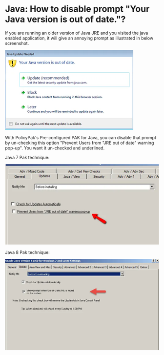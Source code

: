 # Java: How to disable prompt "Your Java version is out of date."?

If you are running an older version of Java JRE and you visited the java enabled application, it
will give an annoying prompt as illustrated in below screenshot.

![45_1_image001](../../../../../../static/img/product_docs/policypak/policypak/applicationsettings/preconfigured/java/45_1_image001.webp)

With PolicyPak's Pre-configured PAK for Java, you can disable that prompt by un-checking this option
"Prevent Users from "JRE out of date" warning pop-up". You want it un-checked and underlined.

Java 7 Pak technique:

![45_2_image002](../../../../../../static/img/product_docs/policypak/policypak/applicationsettings/preconfigured/java/45_2_image002.webp)

Java 8 Pak technique:

![45_3_14-8](../../../../../../static/img/product_docs/policypak/policypak/applicationsettings/preconfigured/java/45_3_14-8.webp)
